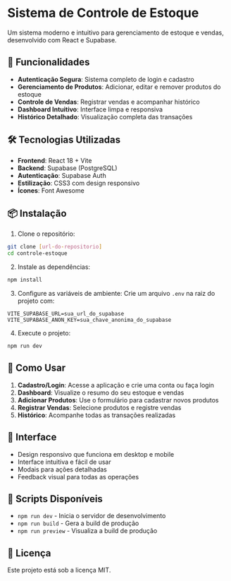 # Sistema de Controle de Estoque

Um sistema moderno e intuitivo para gerenciamento de estoque e vendas, desenvolvido com React e Supabase.

## 🚀 Funcionalidades

- **Autenticação Segura**: Sistema completo de login e cadastro
- **Gerenciamento de Produtos**: Adicionar, editar e remover produtos do estoque
- **Controle de Vendas**: Registrar vendas e acompanhar histórico
- **Dashboard Intuitivo**: Interface limpa e responsiva
- **Histórico Detalhado**: Visualização completa das transações

## 🛠️ Tecnologias Utilizadas

- **Frontend**: React 18 + Vite
- **Backend**: Supabase (PostgreSQL)
- **Autenticação**: Supabase Auth
- **Estilização**: CSS3 com design responsivo
- **Ícones**: Font Awesome

## 📦 Instalação

1. Clone o repositório:
```bash
git clone [url-do-repositorio]
cd controle-estoque
```

2. Instale as dependências:
```bash
npm install
```

3. Configure as variáveis de ambiente:
Crie um arquivo `.env` na raiz do projeto com:
```
VITE_SUPABASE_URL=sua_url_do_supabase
VITE_SUPABASE_ANON_KEY=sua_chave_anonima_do_supabase
```

4. Execute o projeto:
```bash
npm run dev
```

## 🎯 Como Usar

1. **Cadastro/Login**: Acesse a aplicação e crie uma conta ou faça login
2. **Dashboard**: Visualize o resumo do seu estoque e vendas
3. **Adicionar Produtos**: Use o formulário para cadastrar novos produtos
4. **Registrar Vendas**: Selecione produtos e registre vendas
5. **Histórico**: Acompanhe todas as transações realizadas

## 📱 Interface

- Design responsivo que funciona em desktop e mobile
- Interface intuitiva e fácil de usar
- Modais para ações detalhadas
- Feedback visual para todas as operações

## 🔧 Scripts Disponíveis

- `npm run dev` - Inicia o servidor de desenvolvimento
- `npm run build` - Gera a build de produção
- `npm run preview` - Visualiza a build de produção

## 📄 Licença

Este projeto está sob a licença MIT.